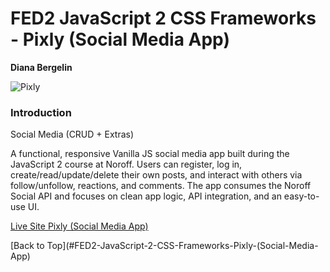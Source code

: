 # FED2 JavaScript 2 CSS Frameworks - Pixly (Social Media App)

**Diana Bergelin**

![Pixly](https://github.com/user-attachments/assets/cda022c1-e37b-4e90-b97c-3a8086995dbc)

### Introduction

Social Media (CRUD + Extras)

A functional, responsive Vanilla JS social media app built during the JavaScript 2 course at Noroff. Users can register, log in, create/read/update/delete their own posts, and interact with others via follow/unfollow, reactions, and comments. The app consumes the Noroff Social API and focuses on clean app logic, API integration, and an easy-to-use UI.

[Live Site Pixly (Social Media App)](https://pixly-js2.netlify.app/)


[Back to Top](#FED2-JavaScript-2-CSS-Frameworks-Pixly-(Social-Media-App)
